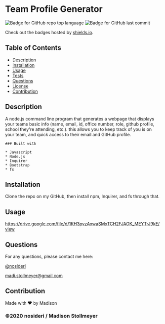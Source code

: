 # Team Profile Generator

![Badge for GitHub repo top language](https://img.shields.io/github/languages/top/nosideri/team-profile-generator?style=flat&logo=appveyor) ![Badge for GitHub last commit](https://img.shields.io/github/last-commit/nosideri/team-profile-generator?style=flat&logo=appveyor) 

Check out the badges hosted by [shields.io](https://shields.io/).


## Table of Contents 
  *  [Description](#description) 
  *  [Installation](#installation)
  *  [Usage](#usage)
  *  [Tests](#tests) 
  *  [Questions](#questions)
  *  [License](#license)
  *  [Contribution](#contribution)

## Description 

A node.js command line program that generates a webpage that displays your teams basic info (name, email, id, office number, role, github profile, school they're attending, etc.). this allows you to keep track of you is on your team, and quick access to their email and GitHub profile.

    ### Built with

    * Javascript
    * Node.js
    * Inquirer
    * Bootstrap
    * fs

## Installation 

Clone the repo on my GitHub, then install npm, Inquirer, and fs through that.

## Usage 

https://drive.google.com/file/d/1KH3pvzAxwaSMxTCH2FJAOK_MEYTrJ9kE/view

## Questions 

For any questions, please contact me here:

[@nosideri](https://api.github.com/users/nosideri) 

madi.stollmeyer@gmail.com

## Contribution
Made with ❤️ by Madison

### ©️2020 nosideri / Madison Stollmeyer